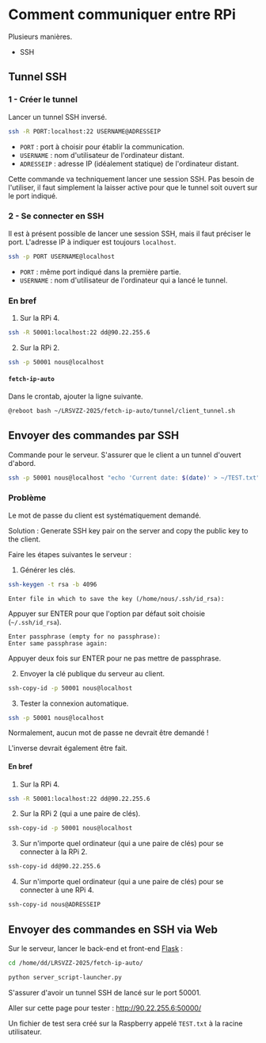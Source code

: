 # Comment communiquer entre RPi 
Plusieurs manières. 
- SSH 

## Tunnel SSH 
### 1 - Créer le tunnel 
Lancer un tunnel SSH inversé. 
```bash
ssh -R PORT:localhost:22 USERNAME@ADRESSEIP
```
   - `PORT` : port à choisir pour établir la communication. 
   - `USERNAME` : nom d'utilisateur de l'ordinateur distant. 
   - `ADRESSEIP` : adresse IP (idéalement statique) de l'ordinateur distant. 

Cette commande va techniquement lancer une session SSH. Pas besoin de l'utiliser, il faut simplement la laisser active pour que le tunnel soit ouvert sur le port indiqué. 
### 2 - Se connecter en SSH 
Il est à présent possible de lancer une session SSH, mais il faut préciser le port. 
L'adresse IP à indiquer est toujours `localhost`. 
```bash
ssh -p PORT USERNAME@localhost
```
   - `PORT` : même port indiqué dans la première partie. 
   - `USERNAME` : nom d'utilisateur de l'ordinateur qui a lancé le tunnel. 

### En bref 
1. Sur la RPi 4. 
```bash
ssh -R 50001:localhost:22 dd@90.22.255.6
```

2. Sur la RPi 2. 
```bash
ssh -p 50001 nous@localhost
```

#### `fetch-ip-auto` 
Dans le crontab, ajouter la ligne suivante. 
```bash
@reboot bash ~/LRSVZZ-2025/fetch-ip-auto/tunnel/client_tunnel.sh
```

## Envoyer des commandes par SSH 
Commande pour le serveur. S'assurer que le client a un tunnel d'ouvert d'abord. 
```bash
ssh -p 50001 nous@localhost "echo 'Current date: $(date)' > ~/TEST.txt"
```

### Problème 
Le mot de passe du client est systématiquement demandé. 

Solution : Generate SSH key pair on the server and copy the public key to the client. 

Faire les étapes suivantes le serveur : 
1. Générer les clés. 
```bash
ssh-keygen -t rsa -b 4096
```

```
Enter file in which to save the key (/home/nous/.ssh/id_rsa):
```
Appuyer sur ENTER pour que l'option par défaut soit choisie (`~/.ssh/id_rsa`). 
```
Enter passphrase (empty for no passphrase): 
Enter same passphrase again: 
```
Appuyer deux fois sur ENTER pour ne pas mettre de passphrase. 

2. Envoyer la clé publique du serveur au client. 
```bash
ssh-copy-id -p 50001 nous@localhost
```

3. Tester la connexion automatique. 
```bash
ssh -p 50001 nous@localhost
```

Normalement, aucun mot de passe ne devrait être demandé ! 

L'inverse devrait également être fait. 
#### En bref 
1. Sur la RPi 4. 
```bash
ssh -R 50001:localhost:22 dd@90.22.255.6
```

2. Sur la RPi 2 (qui a une paire de clés). 
```bash
ssh-copy-id -p 50001 nous@localhost
```

3. Sur n'importe quel ordinateur (qui a une paire de clés) pour se connecter à la RPi 2. 
```bash
ssh-copy-id dd@90.22.255.6
```

4. Sur n'importe quel ordinateur (qui a une paire de clés) pour se connecter à une RPi 4. 
```bash
ssh-copy-id nous@ADRESSEIP
```



## Envoyer des commandes en SSH via Web 
Sur le serveur, lancer le back-end et front-end [Flask](../Guides/Flask.md) : 
```bash
cd /home/dd/LRSVZZ-2025/fetch-ip-auto/
```
```bash
python server_script-launcher.py
```

S'assurer d'avoir un tunnel SSH de lancé sur le port 50001. 

Aller sur cette page pour tester : http://90.22.255.6:50000/ 

Un fichier de test sera créé sur la Raspberry appelé `TEST.txt` à la racine utilisateur. 




